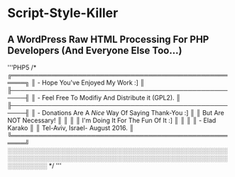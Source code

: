 # Script-Style-Killer
## A WordPress Raw HTML Processing For PHP Developers (And Everyone Else Too...)

'''PHP5
/* ╔═════════════════════════════════════════════════════╗
   ║ - Hope You've Enjoyed My Work :]                    ║
   ╟─────────────────────────────────────────────────────╢
   ║ - Feel Free To Modifiy And Distribute it (GPL2).    ║
   ╟─────────────────────────────────────────────────────╢
   ║ - Donations Are A *Nice* Way Of Saying Thank-You :] ║
   ║   But Are NOT Necessary!                            ║
   ║                                                     ║
   ║ I'm Doing It For The Fun Of It :]                   ║
   ║                                                     ║
   ║    - Elad Karako                                    ║
   ║         Tel-Aviv, Israel- August 2016.              ║
   ╚═════════════════════════════════════════════════════╝
░░░░░░░░░░░░░░░░░░░░░░░░░░░░░░░░░░░░░░░░░░░░░░░░░░░░░░░░░░░░░░░░░░░░░░░░░░░░░░░░░░░░░░░░░░░░░░░░░░░░░░░░░░░░░ */
'''

